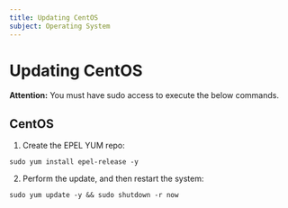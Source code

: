 ```yaml
---
title: Updating CentOS
subject: Operating System
---
```


# Updating CentOS
**Attention:** You must have sudo access to execute the below commands.
## CentOS
1. Create the EPEL YUM repo:
```
sudo yum install epel-release -y
```
2. Perform the update, and then restart the system:
```
sudo yum update -y && sudo shutdown -r now
```

